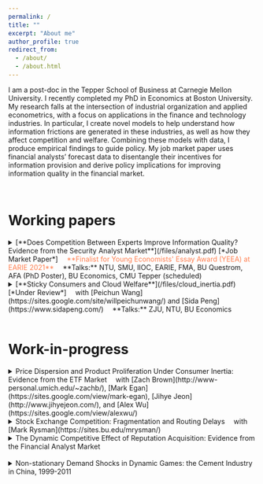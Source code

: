 ```yaml
---
permalink: /
title: ""
excerpt: "About me"
author_profile: true
redirect_from:
  - /about/
  - /about.html
---
```


I am a post-doc in the Tepper School of Business at Carnegie Mellon University. I recently completed my PhD in Economics at Boston University. My research falls at the intersection of industrial organization and applied econometrics, with a focus on applications in the finance and technology industries. In particular, I create novel models to help understand how information frictions are generated in these industries, as well as how they affect competition and welfare. Combining these models with data, I produce empirical findings to guide policy. My job market paper uses financial analysts’ forecast data to disentangle their incentives for information provision and derive policy implications for improving information quality in the financial market.

<br>

# Working papers

<details>
<summary markdown='span'>
[**Does Competition Between Experts Improve Information Quality? Evidence from the Security Analyst Market**](/files/analyst.pdf)  [*Job Market Paper*]           
<span style="color:coral">
&emsp;**Finalist for Young Economists' Essay Award (YEEA) at EARIE 2021**
</span>    
&emsp;**Talks:** NTU, SMU, IIOC, EARIE, FMA, BU Questrom, AFA (PhD Poster), BU Economics, CMU Tepper (scheduled)         
</summary>

* *Financial analysts are rewarded for being* ***the most accurate****. This leads them to distort their forecasts to differentiate themselves from their peers, but also disciplines their optimism bias. In the current market, the disciplinary effect dominates while both effects are present, so it is optimal to have moderate competition between analysts to both improve aggregate information and contain the distortion.*

<img src="/images/distortion.png" class = "center" width="600" />

<img src="/images/discipline.png" class = "center" width="600" />

</details>


<details>
<summary markdown='span'>
[**Sticky Consumers and Cloud Welfare**](/files/cloud_inertia.pdf)   [*Under Review*]     
&emsp;with [Peichun Wang](https://sites.google.com/site/willpeichunwang/) and [Sida Peng](https://www.sidapeng.com/)      
&emsp;**Talks:** ZJU, NTU, BU Economics
</summary>      

* *Cloud computing creates big welfare benefits, particularly for smaller firms, but we find that cloud customers are sticky to old cloud products, thus undermining cloud's benefits. Cloud migration services and introductory discounts, which incentivize firms to try new products, can improve both consumer welfare and provider revenue.*

<img src="/images/rd_cloud_inertia.png" class = "center" width = "600" />

</details>

<br>

# Work-in-progress
<details>
<summary markdown='span'>
Price Dispersion and Product Proliferation Under Consumer Inertia: Evidence from the ETF Market
&emsp;with [Zach Brown](http://www-personal.umich.edu/~zachb/), [Mark Egan](https://sites.google.com/view/mark-egan), [Jihye Jeon](http://www.jihyejeon.com/), and [Alex Wu](https://sites.google.com/view/alexwu/)     
</summary>
</details>


<details>
<summary markdown='span'>
Stock Exchange Competition: Fragmentation and Routing Delays  
&emsp;with [Mark Rysman](https://sites.bu.edu/mrysman/)
</summary>
</details>

<details>
<summary markdown='span'>
The Dynamic Competitive Effect of Reputation Acquisition: Evidence from the Financial Analyst Market   
</summary>
</details>
<br>

<details>
<summary markdown='span'>
Non-stationary Demand Shocks in Dynamic Games: the Cement Industry in China, 1999-2011   
</summary>
</details>
<br>
